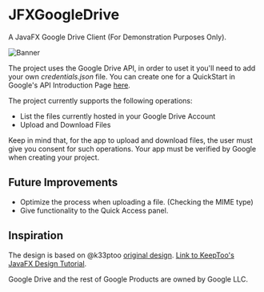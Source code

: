 # JFXGoogleDrive
A JavaFX Google Drive Client (For Demonstration Purposes Only).

![Banner](https://github.com/DevTony101/JFXGoogleDrive/blob/master/banner.png)

The project uses the Google Drive API, in order to uset it you'll need to add your own _credentials.json_ file. You can create one 
for a QuickStart in Google's API Introduction Page [here](https://developers.google.com/drive/api/v3/quickstart/java).

The project currently supports the following operations:

- List the files currently hosted in your Google Drive Account
- Upload and Download Files

Keep in mind that, for the app to upload and download files, the user must give you consent for such operations. Your app must be verified by Google when creating your project.

## Future Improvements
- Optimize the process when uploading a file. (Checking the MIME type)
- Give functionality to the Quick Access panel.

## Inspiration
The design is based on @k33ptoo [original design](https://sellfy.com/p/2FwR/).
[Link to KeepToo's JavaFX Design Tutorial](https://www.youtube.com/watch?v=8KFlL4jLt2c).

Google Drive and the rest of Google Products are owned by Google LLC.
